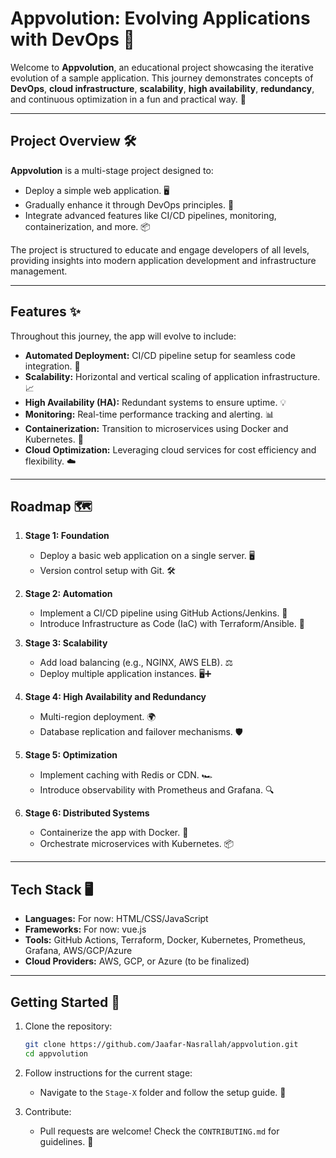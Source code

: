 # **Appvolution: Evolving Applications with DevOps** 🚀

Welcome to **Appvolution**, an educational project showcasing the iterative evolution of a sample application. This journey demonstrates concepts of **DevOps**, **cloud infrastructure**, **scalability**, **high availability**, **redundancy**, and continuous optimization in a fun and practical way. 🌱

---

## **Project Overview** 🛠️

**Appvolution** is a multi-stage project designed to:
- Deploy a simple web application. 🖥️
- Gradually enhance it through DevOps principles. 🔄
- Integrate advanced features like CI/CD pipelines, monitoring, containerization, and more. 📦

The project is structured to educate and engage developers of all levels, providing insights into modern application development and infrastructure management.

---

## **Features** ✨

Throughout this journey, the app will evolve to include:
- **Automated Deployment:** CI/CD pipeline setup for seamless code integration. 🚀
- **Scalability:** Horizontal and vertical scaling of application infrastructure. 📈
- **High Availability (HA):** Redundant systems to ensure uptime. 💡
- **Monitoring:** Real-time performance tracking and alerting. 📊
- **Containerization:** Transition to microservices using Docker and Kubernetes. 🐳
- **Cloud Optimization:** Leveraging cloud services for cost efficiency and flexibility. ☁️

---

## **Roadmap** 🗺️

1. **Stage 1: Foundation**
   - Deploy a basic web application on a single server. 🖥️
   - Version control setup with Git. 🛠️

2. **Stage 2: Automation**
   - Implement a CI/CD pipeline using GitHub Actions/Jenkins. 🔄
   - Introduce Infrastructure as Code (IaC) with Terraform/Ansible. 📜

3. **Stage 3: Scalability**
   - Add load balancing (e.g., NGINX, AWS ELB). ⚖️
   - Deploy multiple application instances. 🖥️➕

4. **Stage 4: High Availability and Redundancy**
   - Multi-region deployment. 🌍
   - Database replication and failover mechanisms. 🛡️

5. **Stage 5: Optimization**
   - Implement caching with Redis or CDN. 🏎️
   - Introduce observability with Prometheus and Grafana. 🔍

6. **Stage 6: Distributed Systems**
   - Containerize the app with Docker. 🐳
   - Orchestrate microservices with Kubernetes. 📦

---

## **Tech Stack** 🖥️

- **Languages:** For now:  HTML/CSS/JavaScript
- **Frameworks:** For now:  vue.js
- **Tools:** GitHub Actions, Terraform, Docker, Kubernetes, Prometheus, Grafana, AWS/GCP/Azure
- **Cloud Providers:** AWS, GCP, or Azure (to be finalized)

---

## **Getting Started** 🚀

1. Clone the repository:
   ```bash
   git clone https://github.com/Jaafar-Nasrallah/appvolution.git
   cd appvolution
   ```
2. Follow instructions for the current stage:
   - Navigate to the `Stage-X` folder and follow the setup guide. 📂

3. Contribute:
   - Pull requests are welcome! Check the `CONTRIBUTING.md` for guidelines. 🤝